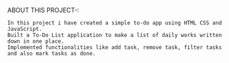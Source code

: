 ABOUT THIS PROJECT-:

    In this project i have created a simple to-do app using HTML CSS and JavaScript.
    Built a To-Do List application to make a list of daily works written down in one place.
    Implemented functionalities like add task, remove task, filter tasks and also mark tasks as done.
